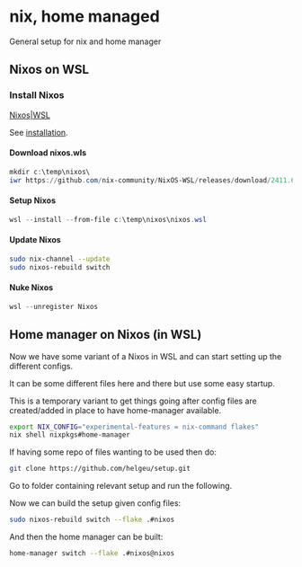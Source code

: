 # nix, home managed

General setup for nix and home manager

## Nixos on WSL

### Install Nixos

[Nixos|WSL](https://nix-community.github.io/NixOS-WSL/)

See [installation](https://nix-community.github.io/NixOS-WSL/install.html).

#### Download nixos.wls

```powershell
mkdir c:\temp\nixos\
iwr https://github.com/nix-community/NixOS-WSL/releases/download/2411.6.0/nixos.wsl -outfile c:\temp\nixos\nixos.wsl
```

#### Setup Nixos

```powershell
wsl --install --from-file c:\temp\nixos\nixos.wsl
```

#### Update Nixos

```bash
sudo nix-channel --update
sudo nixos-rebuild switch
```

#### Nuke Nixos

```powershell
wsl --unregister Nixos
```

## Home manager on Nixos (in WSL)

Now we have some variant of a Nixos in WSL and can start setting up the different configs.

It can be some different files here and there but use some easy startup.

This is a temporary variant to get things going after config files are created/added in place to have home-manager available.


```bash
export NIX_CONFIG="experimental-features = nix-command flakes"
nix shell nixpkgs#home-manager
```

If having some repo of files wanting to be used then do:

```bash
git clone https://github.com/helgeu/setup.git
```
Go to folder containing relevant setup and run the following.

Now we can build the setup given config files:

```bash
sudo nixos-rebuild switch --flake .#nixos
```

And then the home manager can be built:

```bash
home-manager switch --flake .#nixos@nixos
```

